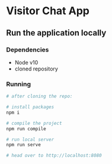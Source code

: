 # Visitor Chat App

## Run the application locally

### Dependencies
- Node v10
- cloned repository

### Running

```bash
# after cloning the repo:

# install packages
npm i

# compile the project
npm run compile

# run local server
npm run serve

# head over to http://localhost:8080
```


